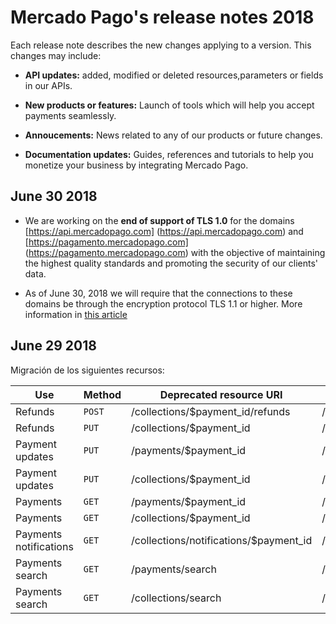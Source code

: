 # Mercado Pago's release notes 2018


Each release note describes the new changes applying to a version. This changes may include:

- **API updates:** added, modified or deleted resources,parameters or fields in our APIs.

- **New products or features:** Launch of tools which will help you accept payments seamlessly. 

- **Annoucements:** News related to any of our products or future changes.

- **Documentation updates:** Guides, references and tutorials to help you monetize your business by integrating Mercado Pago.

## June 30 2018

- We are working on the **end of support of TLS 1.0** for the domains [https://api.mercadopago.com] (https://api.mercadopago.com) and [https://pagamento.mercadopago.com] (https://pagamento.mercadopago.com) with the objective of maintaining the highest quality standards and promoting the security of our clients' data.

- As of June 30, 2018 we will require that the connections to these domains be through the encryption protocol TLS 1.1 or higher. More information in [this article](/guides/pci-compliant-merchants/disabling-tls-10.md)


## June 29 2018

Migración de los siguientes recursos:

| Use                     | Method | Deprecated resource URI                      | Equivalent resource URI              |
|-------------------------|--------|----------------------------------------|----------------------------------|
| Refunds            | `POST` | /collections/$payment_id/refunds       | /v1/payments/$payment_id/refunds |
| Refunds            | `PUT`  | /collections/$payment_id               | /v1/payments/$payment_id/        |
| Payment updates  | `PUT`  | /payments/$payment_id                  | /v1/payments/$payment_id/        |
| Payment updates  | `PUT`  | /collections/$payment_id               | /v1/payments/$payment_id/        |
| Payments                   | `GET`  | /payments/$payment_id                  | /v1/payments/$payment_id/        |
| Payments                   | `GET`  | /collections/$payment_id               | /v1/payments/$payment_id/        |
| Payments notifications | `GET`  | /collections/notifications/$payment_id | /v1/payments/$payment_id/        |
| Payments search       | `GET`  | /payments/search                       | /v1/payments/search              |
| Payments search       | `GET`  | /collections/search                    | /v1/payments/search              |

